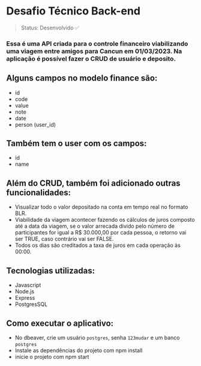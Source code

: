# Desafio Técnico Back-end

> Status: Desenvolvido ✅

### Essa é uma API criada para o controle financeiro viabilizando uma viagem entre amigos para Cancun em 01/03/2023. Na aplicação é possível fazer o CRUD de usuário e deposito.
## Alguns campos no modelo finance são:

+ id
+ code
+ value
+ note
+ date
+ person (user_id)

## Também tem o user com os campos:

+ id
+ name

## Além do CRUD, também foi adicionado outras funcionalidades:

+ Visualizar todo o valor depositado na conta em tempo real no formato BLR.
+ Viabilidade da viagem acontecer fazendo os cálculos de juros composto até a data da viagem, se o valor arrecada divido pelo número de participantes for igual a R$ 30.000,00 por cada pessoa, o retorno vai ser TRUE, caso contrário vai ser FALSE.
+ Todos os dias são creditados a taxa de juros em cada operação às 00:00.

## Tecnologias utilizadas:

+ Javascript
+ Node.js
+ Express
+ PostgresSQL
## Como executar o aplicativo:


+ No dbeaver, crie um usuário ```postgres```, senha ```123mudar``` e um banco ```postgres```
+ Instale as dependências do projeto com npm install
+ inicie o projeto com npm start
